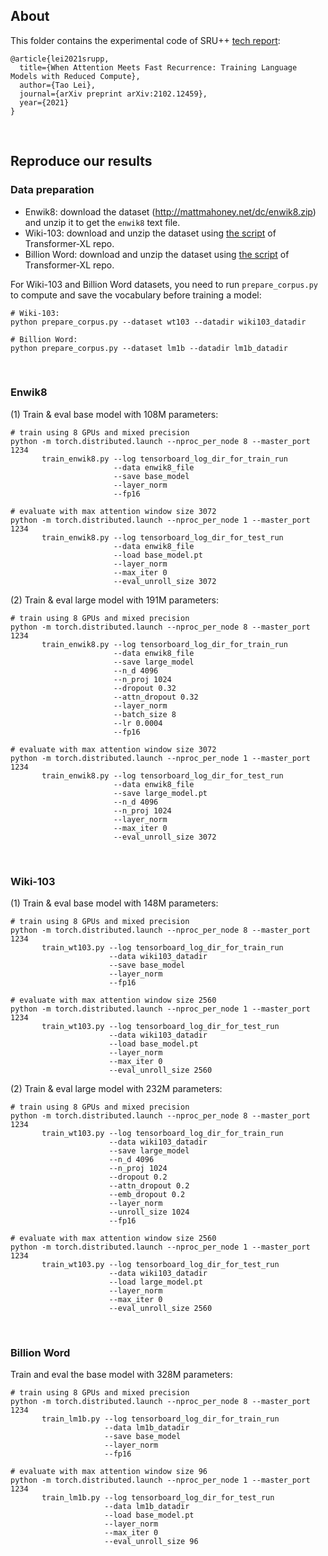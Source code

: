 ## About
This folder contains the experimental code of SRU++ [tech report](https://arxiv.org/pdf/2102.12459):
```
@article{lei2021srupp,
  title={When Attention Meets Fast Recurrence: Training Language Models with Reduced Compute},
  author={Tao Lei},
  journal={arXiv preprint arXiv:2102.12459},
  year={2021}
}
```
<br>

## Reproduce our results

### Data preparation
- Enwik8: download the dataset (http://mattmahoney.net/dc/enwik8.zip) and unzip it to get the `enwik8` text file.
- Wiki-103: download and unzip the dataset using [the script](https://github.com/kimiyoung/transformer-xl/blob/master/getdata.sh#L18-L27) of Transformer-XL repo.
- Billion Word: download and unzip the dataset using [the script](https://github.com/kimiyoung/transformer-xl/blob/master/getdata.sh#L71-L87) of Transformer-XL repo.

For Wiki-103 and Billion Word datasets, you need to run `prepare_corpus.py` to compute and save the vocabulary before training a model:
```
# Wiki-103:
python prepare_corpus.py --dataset wt103 --datadir wiki103_datadir

# Billion Word:
python prepare_corpus.py --dataset lm1b --datadir lm1b_datadir
```
<br>

### Enwik8
(1) Train & eval base model with 108M parameters:
```
# train using 8 GPUs and mixed precision
python -m torch.distributed.launch --nproc_per_node 8 --master_port 1234
       train_enwik8.py --log tensorboard_log_dir_for_train_run
                       --data enwik8_file
                       --save base_model
                       --layer_norm
                       --fp16

# evaluate with max attention window size 3072
python -m torch.distributed.launch --nproc_per_node 1 --master_port 1234
       train_enwik8.py --log tensorboard_log_dir_for_test_run
                       --data enwik8_file
                       --load base_model.pt
                       --layer_norm
                       --max_iter 0
                       --eval_unroll_size 3072
```
(2) Train & eval large model with 191M parameters:
```
# train using 8 GPUs and mixed precision
python -m torch.distributed.launch --nproc_per_node 8 --master_port 1234
       train_enwik8.py --log tensorboard_log_dir_for_train_run
                       --data enwik8_file
                       --save large_model
                       --n_d 4096
                       --n_proj 1024
                       --dropout 0.32
                       --attn_dropout 0.32
                       --layer_norm
                       --batch_size 8
                       --lr 0.0004
                       --fp16
                       
# evaluate with max attention window size 3072                    
python -m torch.distributed.launch --nproc_per_node 1 --master_port 1234
       train_enwik8.py --log tensorboard_log_dir_for_test_run
                       --data enwik8_file
                       --save large_model.pt
                       --n_d 4096
                       --n_proj 1024
                       --layer_norm
                       --max_iter 0
                       --eval_unroll_size 3072
```
<br>

### Wiki-103
(1) Train & eval base model with 148M parameters:
```
# train using 8 GPUs and mixed precision
python -m torch.distributed.launch --nproc_per_node 8 --master_port 1234
       train_wt103.py --log tensorboard_log_dir_for_train_run
                      --data wiki103_datadir
                      --save base_model
                      --layer_norm
                      --fp16

# evaluate with max attention window size 2560
python -m torch.distributed.launch --nproc_per_node 1 --master_port 1234
       train_wt103.py --log tensorboard_log_dir_for_test_run
                      --data wiki103_datadir
                      --load base_model.pt
                      --layer_norm
                      --max_iter 0
                      --eval_unroll_size 2560
```
(2) Train & eval large model with 232M parameters:
```
# train using 8 GPUs and mixed precision
python -m torch.distributed.launch --nproc_per_node 8 --master_port 1234
       train_wt103.py --log tensorboard_log_dir_for_train_run
                      --data wiki103_datadir
                      --save large_model
                      --n_d 4096
                      --n_proj 1024
                      --dropout 0.2
                      --attn_dropout 0.2
                      --emb_dropout 0.2
                      --layer_norm
                      --unroll_size 1024
                      --fp16

# evaluate with max attention window size 2560
python -m torch.distributed.launch --nproc_per_node 1 --master_port 1234
       train_wt103.py --log tensorboard_log_dir_for_test_run
                      --data wiki103_datadir
                      --load large_model.pt
                      --layer_norm
                      --max_iter 0
                      --eval_unroll_size 2560
```
<br>

### Billion Word
Train and eval the base model with 328M parameters:
```
# train using 8 GPUs and mixed precision
python -m torch.distributed.launch --nproc_per_node 8 --master_port 1234
       train_lm1b.py --log tensorboard_log_dir_for_train_run
                     --data lm1b_datadir
                     --save base_model
                     --layer_norm
                     --fp16
                     
# evaluate with max attention window size 96
python -m torch.distributed.launch --nproc_per_node 1 --master_port 1234
       train_lm1b.py --log tensorboard_log_dir_for_test_run
                     --data lm1b_datadir
                     --load base_model.pt
                     --layer_norm
                     --max_iter 0
                     --eval_unroll_size 96
```
